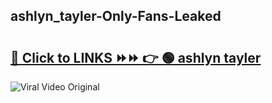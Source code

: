 
 ## ashlyn_tayler-Only-Fans-Leaked

# <h2><a href="https://clipsfans.com/ashlyn_tayler&ref=git">🔗 Click to LINKS ⏩⏩ 👉 🟢 ashlyn tayler </a></h2>

<a href="https://clipsfans.com/ashlyn_tayler&ref=git" rel="nofollow" data-target="animated-image.originalLink"><img src="https://i.ibb.co.com/xMMVF88/686577567.gif" alt="Viral Video Original" style="max-width: 100%; display: inline-block;" data-target="animated-image.originalImage"></a>
